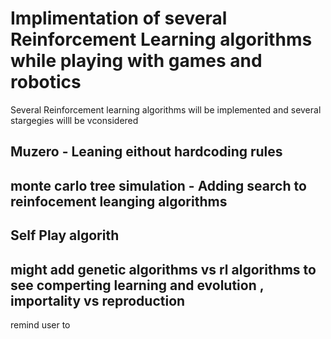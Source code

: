 # Implimentation of several Reinforcement Learning algorithms while playing with games and robotics

Several Reinforcement learning algorithms will be implemented and several stargegies willl be vconsidered

## Muzero - Leaning eithout hardcoding rules
## monte carlo tree simulation - Adding search to reinfocement leanging algorithms
## Self Play algorith

## might add genetic algorithms vs rl algorithms to see comperting learning and evolution , importality vs  reproduction


remind user to